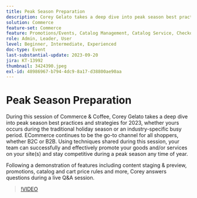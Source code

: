 ```yaml
---
title: Peak Season Preparation
description: Corey Gelato takes a deep dive into peak season best practices and strategies, learn to successfully and effectively promote your goods and/or services on your site(s) and stay competitive during a peak season any time of year. Following a demonstration of features including content staging & preview, promotions, catalog and cart price rules and more, Corey answers questions during a live Q&A session.
solution: Commerce
feature-set: Commerce
feature: Promotions/Events, Catalog Management, Catalog Service, Checkout, Best Practices, Price Rules
role: Admin, Leader, User
level: Beginner, Intermediate, Experienced
doc-type: Event
last-substantial-update: 2023-09-20
jira: KT-13992
thumbnail: 3424390.jpeg
exl-id: 48986967-b794-4dc9-8a17-d38800ae90aa
---
```

# Peak Season Preparation

During this session of Commerce & Coffee, Corey Gelato takes a deep dive into peak season best practices and strategies for 2023, whether yours occurs during the traditional holiday season or an industry-specific busy period. ECommerce continues to be the go-to channel for all shoppers, whether B2C or B2B. Using techniques shared during this session, your team can successfully and effectively promote your goods and/or services on your site(s) and stay competitive during a peak season any time of year.

Following a demonstration of features including content staging & preview, promotions, catalog and cart price rules and more, Corey answers questions during a live Q&A session.

>[!VIDEO](https://video.tv.adobe.com/v/3424390/?learn=on)
